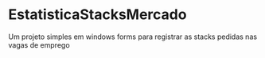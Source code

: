 # EstatisticaStacksMercado
Um projeto simples em windows forms para registrar as stacks pedidas nas vagas de emprego 
